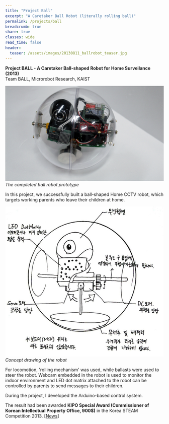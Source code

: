 ```yaml
---
title: "Project Ball"
excerpt: "A Caretaker Ball Robot (literally rolling ball)"
permalink: /projects/ball
breadcrumb: true
share: true
classes: wide
read_time: false
header:
  teaser: /assets/images/20130811_ballrobot_teaser.jpg
---
```


**Project BALL - A Caretaker Ball-shaped Robot for Home Surveilance (2013)**  
Team BALL, Microrobot Research, KAIST

![The completed ball robot](/assets/images/20130811_ballrobot_teaser.jpg)
*The completed ball robot prototype*

In this project, we successfully built a ball-shaped Home CCTV robot, which targets working parents who leave their children at home. 

![Ball Robot Mechanism](/assets/images/20130811_steam_draw.jpg)  
*Concept drawing of the robot*

For locomotion, 'rolling mechanism' was used, while ballasts were used to steer the robot. Webcam embedded in the robot is used to monitor the indoor environment and LED dot matrix attached to the robot can be controlled by parents to send messages to their children.

During the project, I developed the Arduino-based control system.

The result had been awarded **KIPO Special Award (Commissioner of Korean Intellectual Property Office, 900$)** in the Korea STEAM Competition 2013. [[News](http://www.ajunews.com/kor/view.jsp?newsId=20130815000244)]
